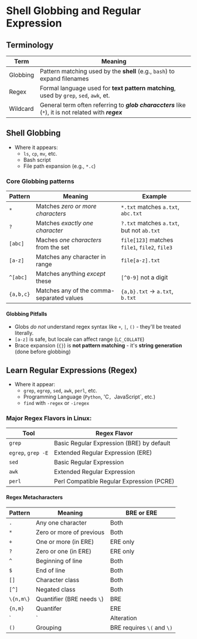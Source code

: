 # Shell Globbing and Regular Expression

## Terminology
|Term|Meaning|
|---|---|
|Globbing|Pattern matching used by the **shell** (e.g., `bash`) to expand filenames|
|Regex|Formal language used for **text pattern matching**, used by `grep`, `sed`, `awk`, et.|
|Wildcard|General term often referring to ***glob characcters*** like (`*`), it is not related with ***regex***|

## Shell Globbing
 * Where it appears:
   * `ls`, `cp`, `mv`, etc.
   * Bash script
   * File path expansion (e.g., `*.c`)

### Core Globbing patterns
|Pattern|Meaning|Example|
|---|---|---|
|`*`|Matches *zero or more characters*| `*.txt` matches `a.txt`, `abc.txt`|
|`?`|Matches *exactly one character*|`?.txt` matches `a.txt`, but not `ab.txt`|
|`[abc]`|Maches *one characters* from the set|`file[123]` matches `file1`, `file2`, `file3`|
|`[a-z]`|Matches any character in range|`file[a-z].txt`|
|`^[abc]`|Matches anything *except* these|`[^0-9]` not a digit|
|`{a,b,c}`|Matches any of the comma-separated values|`{a,b}.txt` $\rightarrow$ `a.txt`, `b.txt`|

#### Globbing Pitfalls
 * Globs *do not* understand regex syntax like `+`, `|`, `()` - they'll be treated literally.
 * `[a-z]` is safe, but locale can affect range (`LC_COLLATE`)
 * Brace expansion (`{}`) is **not pattern matching** - it's **string generation** (done before globbing)

## Learn Regular Expressions (Regex)
 * Where it appear:
   * `grep`, `egrep`, `sed`, `awk`, `perl`, etc.
   * Programming Language (`Python`, 'C`, `JavaScript`, etc.)
   * `find` with `-regex` or `-iregex`
### Major Regex Flavors in Linux:
|Tool|Regex Flavor|
|---|---|
|`grep`|Basic Regular Expression (BRE) by default|
|`egrep`, `grep -E`|Extended Regular Expression (ERE)|
|`sed`|Basic Regular Expression|
|`awk`|Extended Regular Expression|
|`perl`|Perl Compatible Regular Expression (PCRE)|

#### Regex Metacharacters
|Pattern|Meaning|BRE or ERE|
|---|---|---|
|`.`|Any one character|Both|
|`*`|Zero or more of previous|Both|
|`+`|One or more (in ERE)|ERE only|
|`?`|Zero or one (in ERE)|ERE only|
|`^`|Beginning of line|Both|
|`$`|End of line|Both|
|`[]`|Character class|Both|
|`[^]`|Negated class|Both|
|`\{n,m\}`|Quantifier (BRE needs `\`)|BRE|
|`{n,m}`|Quantifer|ERE|
|`|`|Alteration|
|`()`|Grouping|BRE requires `\(` and `\)`|
